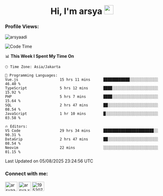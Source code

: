 <h1 align="center">Hi, I'm arsya 
  <img src="https://media.giphy.com/media/hvRJCLFzcasrR4ia7z/giphy.gif" width="30px"/>
</h1>

<p align="left"> <h3>Profile Views:</h3> <img src="https://komarev.com/ghpvc/?username=arsyaadi&label=Profile%20views&color=0e75b6&style=flat" alt="arsyaadi" /> </p>

<!--START_SECTION:waka-->
![Code Time](http://img.shields.io/badge/Code%20Time-4%2C299%20hrs%2052%20mins-blue)

📊 **This Week I Spent My Time On** 

```text
🕑︎ Time Zone: Asia/Jakarta

💬 Programming Languages: 
Vue.js                   15 hrs 11 mins      ████████████░░░░░░░░░░░░░   46.40 % 
TypeScript               5 hrs 12 mins       ████░░░░░░░░░░░░░░░░░░░░░   15.92 % 
PHP                      5 hrs 7 mins        ████░░░░░░░░░░░░░░░░░░░░░   15.64 % 
SQL                      2 hrs 47 mins       ██░░░░░░░░░░░░░░░░░░░░░░░   08.54 % 
JavaScript               1 hr 10 mins        █░░░░░░░░░░░░░░░░░░░░░░░░   03.58 % 

🔥 Editors: 
VS Code                  29 hrs 34 mins      ███████████████████████░░   90.31 % 
DataGrip                 2 hrs 47 mins       ██░░░░░░░░░░░░░░░░░░░░░░░   08.54 % 
Neovim                   22 mins             ░░░░░░░░░░░░░░░░░░░░░░░░░   01.15 % 
```


 Last Updated on 05/08/2025 23:24:56 UTC
<!--END_SECTION:waka-->

<!-- - 📫 How to reach me **itsme@arsyaadi.software** -->


<h3 align="left">Connect with me:</h3>
<p align="left">
<a href="https://linkedin.com/in/arsyaadi" target="blank"><img align="center" src="https://raw.githubusercontent.com/rahuldkjain/github-profile-readme-generator/master/src/images/icons/Social/linked-in-alt.svg" alt="arsyaadi" height="30" width="40" /></a>
<a href="https://fb.com/arsya.xkz" target="blank"><img align="center" src="https://raw.githubusercontent.com/rahuldkjain/github-profile-readme-generator/master/src/images/icons/Social/facebook.svg" alt="arsya.xkz" height="30" width="40" /></a>
<a href="https://stackoverflow.com/users/19520749" target="blank"><img align="center" src="https://raw.githubusercontent.com/rahuldkjain/github-profile-readme-generator/master/src/images/icons/Social/stack-overflow.svg" alt="19520749" height="30" width="40" /></a>
</p>
